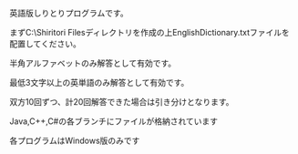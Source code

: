 #
<p>英語版しりとりプログラムです。</p>
<p>まずC:\Shiritori Filesディレクトリを作成の上EnglishDictionary.txtファイルを配置してください。</p>
<p>半角アルファベットのみ解答として有効です。</p>
<p>最低3文字以上の英単語のみ解答として有効です。</p>
<p>双方10回ずつ、計20回解答できた場合は引き分けとなります。</p>
<p>Java,C++,C#の各ブランチにファイルが格納されています</p>
各プログラムはWindows版のみです</P>

#
